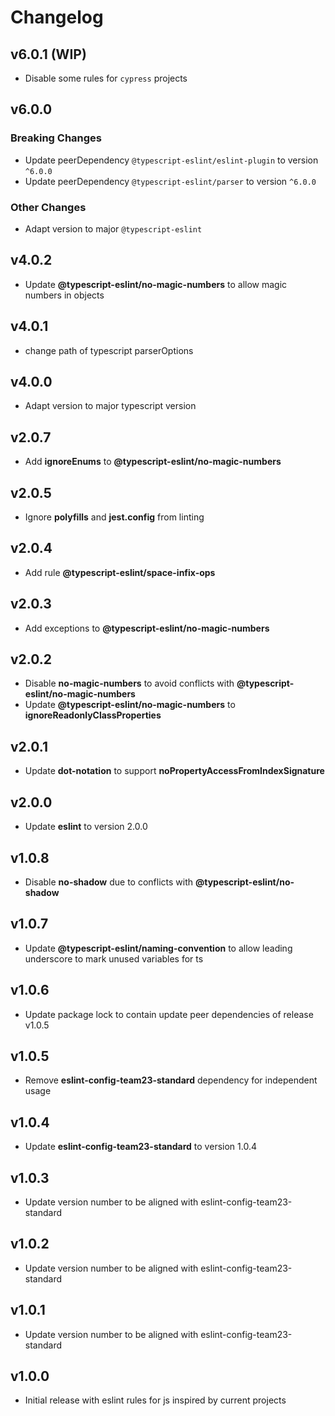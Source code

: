 # Changelog

## v6.0.1 (WIP)
- Disable some rules for `cypress` projects


## v6.0.0
### Breaking Changes
- Update peerDependency `@typescript-eslint/eslint-plugin` to version `^6.0.0`
- Update peerDependency `@typescript-eslint/parser` to version `^6.0.0`

### Other Changes
- Adapt version to major `@typescript-eslint`

## v4.0.2
- Update **@typescript-eslint/no-magic-numbers** to allow magic numbers in objects

## v4.0.1
- change path of typescript parserOptions

## v4.0.0
- Adapt version to major typescript version

## v2.0.7
- Add **ignoreEnums** to **@typescript-eslint/no-magic-numbers** 

## v2.0.5
- Ignore **polyfills** and **jest.config** from linting

## v2.0.4
- Add rule **@typescript-eslint/space-infix-ops**

## v2.0.3
- Add exceptions to **@typescript-eslint/no-magic-numbers**

## v2.0.2
- Disable **no-magic-numbers** to avoid conflicts with **@typescript-eslint/no-magic-numbers**
- Update **@typescript-eslint/no-magic-numbers** to **ignoreReadonlyClassProperties**

## v2.0.1
- Update **dot-notation** to support **noPropertyAccessFromIndexSignature**

## v2.0.0
- Update **eslint** to version 2.0.0 

## v1.0.8
- Disable **no-shadow** due to conflicts with **@typescript-eslint/no-shadow**

## v1.0.7
- Update **@typescript-eslint/naming-convention** to allow leading underscore to mark unused variables for ts

## v1.0.6
- Update package lock to contain update peer dependencies of release v1.0.5

## v1.0.5
- Remove **eslint-config-team23-standard** dependency for independent usage

## v1.0.4
- Update **eslint-config-team23-standard** to version 1.0.4

## v1.0.3
- Update version number to be aligned with eslint-config-team23-standard

## v1.0.2
- Update version number to be aligned with eslint-config-team23-standard

## v1.0.1
- Update version number to be aligned with eslint-config-team23-standard

## v1.0.0
- Initial release with eslint rules for js inspired by current projects
